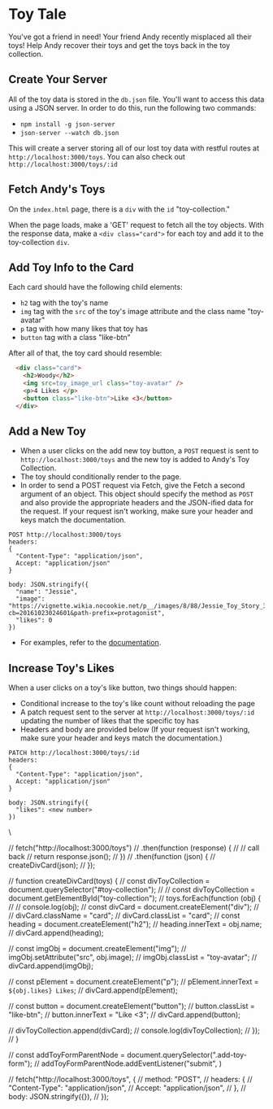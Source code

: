 # Toy Tale

You've got a friend in need! Your friend Andy recently misplaced all their toys!
Help Andy recover their toys and get the toys back in the toy collection.

## Create Your Server

All of the toy data is stored in the `db.json` file. You'll want to access this
data using a JSON server. In order to do this, run the following two commands:

   * `npm install -g json-server`
   * `json-server --watch db.json`
   
This will create a server storing all of our lost toy data with restful routes
at `http://localhost:3000/toys`. You can also check out
`http://localhost:3000/toys/:id`

## Fetch Andy's Toys

On the `index.html` page, there is a `div` with the `id` "toy-collection."

When the page loads, make a 'GET' request to fetch all the toy objects. With the
response data, make a `<div class="card">` for each toy and add it to the
toy-collection `div`.

## Add Toy Info to the Card

Each card should have the following child elements:

  * `h2` tag with the toy's name
  * `img` tag with the `src` of the toy's image attribute and the class name "toy-avatar"
  * `p` tag with how many likes that toy has
  * `button` tag with a class "like-btn"

After all of that, the toy card should resemble:

```html
  <div class="card">
    <h2>Woody</h2>
    <img src=toy_image_url class="toy-avatar" />
    <p>4 Likes </p>
    <button class="like-btn">Like <3</button>
  </div>
```

## Add a New Toy

* When a user clicks on the add new toy button, a `POST` request is sent to `http://localhost:3000/toys` and the new toy is added to Andy's Toy Collection.
* The toy should conditionally render to the page.
* In order to send a POST request via Fetch, give the Fetch a second argument of an object. This object should specify the method as `POST` and also provide the appropriate headers and the JSON-ified data for the request. If your request isn't working, make sure your header and keys match the documentation.

```
POST http://localhost:3000/toys
headers: 
{
  "Content-Type": "application/json",
  Accept: "application/json"
}

body: JSON.stringify({
  "name": "Jessie",
  "image": "https://vignette.wikia.nocookie.net/p__/images/8/88/Jessie_Toy_Story_3.png/revision/latest?cb=20161023024601&path-prefix=protagonist",
  "likes": 0
})
```

* For examples, refer to the [documentation](https://developer.mozilla.org/en-US/docs/Web/API/Fetch_API/Using_Fetch#Supplying_request_options).

## Increase Toy's Likes

When a user clicks on a toy's like button, two things should happen:

  * Conditional increase to the toy's like count without reloading the page
  * A patch request sent to the server at `http://localhost:3000/toys/:id` updating the number of likes that the specific toy has
  * Headers and body are provided below (If your request isn't working, make sure your header and keys match the documentation.)
  
```
PATCH http://localhost:3000/toys/:id
headers: 
{
  "Content-Type": "application/json",
  Accept: "application/json"
}

body: JSON.stringify({
  "likes": <new number>
})
```
\



// fetch("http://localhost:3000/toys")
//   .then(function (response) {
//     // call back
//     return response.json();
//   })
//   .then(function (json) {
//     createDivCard(json);
//   });

// function createDivCard(toys) {
//   const divToyCollection = document.querySelector("#toy-collection");
//   // const divToyCollection = document.getElementById("toy-collection");
//   toys.forEach(function (obj) {
//     // console.log(obj);
//     const divCard = document.createElement("div");
//     // divCard.className = "card";
//     divCard.classList = "card";
//     const heading = document.createElement("h2");
//     heading.innerText = obj.name;
//     divCard.append(heading);

//     const imgObj = document.createElement("img");
//     imgObj.setAttribute("src", obj.image);
//     imgObj.classList = "toy-avatar";
//     divCard.append(imgObj);

//     const pElement = document.createElement("p");
//     pElement.innerText = `${obj.likes} Likes`;
//     divCard.append(pElement);

//     const button = document.createElement("button");
//     button.classList = "like-btn";
//     button.innerText = "Like <3";
//     divCard.append(button);

//     divToyCollection.append(divCard);
//     console.log(divToyCollection);
//   });
// }

// const addToyFormParentNode = document.querySelector(".add-toy-form");
// addToyFormParentNode.addEventListener("submit", )

// fetch("http://localhost:3000/toys", {
//   method: "POST",
//   headers: {
//     "Content-Type": "application/json",
//     Accept: "application/json",
//   },
//   body: JSON.stringify({}),
// });
